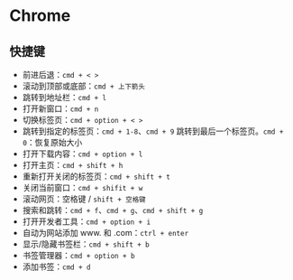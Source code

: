# Chrome

## 快捷键
* 前进后退：`cmd + < >`
* 滚动到顶部或底部：`cmd + 上下箭头`
* 跳转到地址栏：`cmd + l`
* 打开新窗口：`cmd + n`
* 切换标签页：`cmd + option + < >`  
* 跳转到指定的标签页：`cmd + 1-8`、`cmd + 9` 跳转到最后一个标签页。`cmd + 0`：恢复原始大小
* 打开下载内容：`cmd + option + l`
* 打开主页：`cmd + shift + h`
* 重新打开关闭的标签页：`cmd + shift + t`
* 关闭当前窗口：`cmd + shifit + w`
* 滚动网页：空格键 / `shift + 空格键`
* 搜索和跳转：`cmd + f`、`cmd + g`、`cmd + shift + g`
* 打开开发者工具：`cmd + option + i`
* 自动为网站添加 www. 和 .com：`ctrl + enter`
* 显示/隐藏书签栏：`cmd + shift + b`
* 书签管理器：`cmd + option + b`
* 添加书签：`cmd + d`